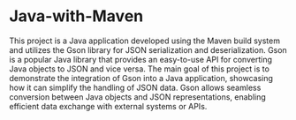 # Java-with-Maven
This project is a Java application developed using the Maven build system and utilizes the Gson library for JSON serialization and deserialization. Gson is a popular Java library that provides an easy-to-use API for converting Java objects to JSON and vice versa.
The main goal of this project is to demonstrate the integration of Gson into a Java application, showcasing how it can simplify the handling of JSON data. Gson allows seamless conversion between Java objects and JSON representations, enabling efficient data exchange with external systems or APIs.
